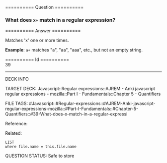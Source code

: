 ========== Question ==========  

### What does `x+` match in a regular expression?  

========== Answer ==========  

Matches 'x' one or more times.

**Example**: `a+` matches "a", "aa", "aaa", etc., but not an empty string.

========== Id ==========  
39

---

DECK INFO

TARGET DECK: Javascript::Regular expressions::AJREM - Anki javascript regular expressions - mozilla::Part I - Fundamentals::Chapter 5 - Quantifiers

FILE TAGS: #Javascript::#Regular-expressions::#AJREM-Anki-javascript-regular-expressions-mozilla::#Part-I-Fundamentals::#Chapter-5-Quantifiers::#39-What-does-x-match-in-a-regular-expressi

Reference:

Related:

```dataview
LIST
where file.name = this.file.name
```


QUESTION STATUS: Safe to store
